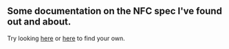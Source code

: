 ## Some documentation on the NFC spec I've found out and about.

Try looking [here](https://www.google.com/search?q=NFC+Forum+Tag+2+Type+Operation%2C+Technical+Specification) or [here](https://www.google.com/search?q=NFC+Forum+Tag+2+Type+Operation,+Technical+Specification+site:apps4android.org) to find your own.

